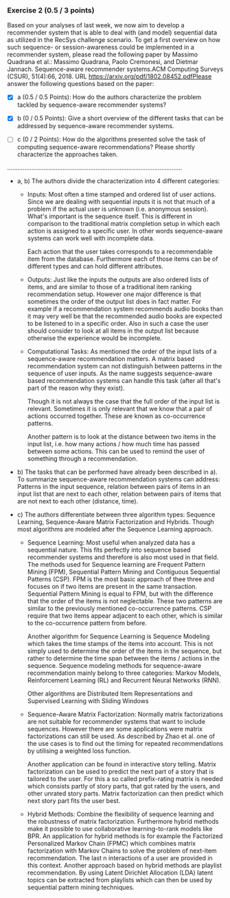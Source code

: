 ### Exercise 2 (0.5 / 3 points)
Based on your analyses of last week, we now aim to develop a recommender system that is able to deal with (and model) sequential data as utilized in the RecSys challenge scenario. To get a first overview on how such sequence- or session-awareness could be implemented in a recommender system, please read the following paper by Massimo Quadrana et al.: Massimo Quadrana, Paolo Cremonesi, and Dietmar Jannach.  Sequence-aware recommender systems.ACM Computing Surveys (CSUR), 51(4):66, 2018. URL https://arxiv.org/pdf/1802.08452.pdfPlease answer the following questions based on the paper:
  
- [x] a (0.5 / 0.5 Points): How do the authors characterize the problem tackled by sequence-aware recommender systems?

- [x] b (0 / 0.5 Points): Give a short overview of the different tasks that can be addressed by sequence-aware recommender systems.

- [ ] c (0 / 2 Points): How do the algorithms presented solve the task of computing sequence-aware recommendations? Please shortly characterize the approaches taken.

.....................................................................................................

- a, b) The authors divide the characterization into 4 different categories: 
  - Inputs: Most often a time stamped and ordered list of user actions. Since we are dealing with sequential inputs it is not that much of a problem if the actual user is unknown (i.e. anonymous session). What's important is the sequence itself. This is different in comparison to the traditional matrix completion setup in which each action is assigned to a specific user. In other words sequence-aware systems can work well with incomplete data. 
  
    Each action that the user takes corresponds to a recommendable item from the database. Furthermore each of those items can be of different types and can hold different attributes. 
    
  - Outputs: Just like the inputs the outputs are also ordered lists of items, and are similar to those of a traditional item ranking recommendation setup. However one major difference is that sometimes the order of the output list does in fact matter. For example if a recommendation system recommends audio books than it may very well be that the recommended audio books are expected to be listened to in a specific order. Also in such a case the user should consider to look at all items in the output list because otherwise the experience would be incomplete. 
  
  - Computational Tasks: As mentioned the order of the input lists of a sequence-aware recommendation matters. A matrix based recommendation system can not distinguish between patterns in the sequence of user inputs. As the name suggests sequence-aware based recommendation systems can handle this task (after all that's part of the reason why they exist). 
  
    Though it is not always the case that the full order of the input list is relevant. Sometimes it is only relevant that we know that a pair of actions occurred together. These are known as co-occurrence patterns. 
    
    Another pattern is to look at the distance between two items in the input list, i.e. how many actions / how much time has passed between some actions. This can be used to remind the user of something through a recommendation. 
    
    
- b) The tasks that can be performed have already been described in a). To summarize sequence-aware recommendation systems can address: Patterns in the input sequence, relation between pairs of items in an input list that are next to each other, relation between pairs of items that are not next to each other (distance, time). 

- c) The authors differentiate between three algorithm types: Sequence Learning, Sequence-Aware Matrix Factorization and Hybrids. Though most algorithms are modeled after the Sequence Learning approach. 

  - Sequence Learning: Most useful when analyzed data has a sequential nature. This fits perfectly into sequence based recommender systems and therefore is also most used in that field. The methods used for Sequence learning are Frequent Pattern Mining (FPM), Sequential Pattern Mining and Contiguous Sequential Patterns (CSP). FPM is the most basic approach of thee three and focuses on if two items are present in the same transaction. Sequential Pattern Mining is equal to FPM, but with the difference that the order of the items is not neglectable. These two patterns are similar to the previously mentioned co-occurrence patterns. CSP require that two items appear adjacent to each other, which is similar to the co-occurrence pattern from before. 
  
    Another algorithm for Sequence Learning is Sequence Modeling which takes the time stamps of the items into account. This is not simply used to determine the order of the items in the sequence, but rather to determine the time span between the items / actions in the sequence. Sequence modeling methods for sequence-aware recommendation mainly belong to three categories: Markov Models, Reinforcement Learning (RL) and Recurrent Neural Networks (RNN). 
  
    Other algorithms are Distributed Item Representations and Supervised Learning with Sliding Windows
  
  - Sequence-Aware Matrix Factorization: Normally matrix factorizations are not suitable for recommender systems that want to include sequences. However there are some applications were matrix factorizations can still be used. As described by Zhao et al. one of the use cases is to find out the timing for repeated recommendations by utilising a weighted loss function. 
  
    Another application can be found in interactive story telling. Matrix factorization can be used to predict the next part of a story that is tailored to the user. For this a so called prefix-rating matrix is needed which consists partly of story parts, that got rated by the users, and other unrated story parts. Matrix factorization can then predict which next story part fits the user best. 
    
  - Hybrid Methods: Combine the flexibility of sequence learning and the robustness of matrix factorization. Furthermore hybrid methods make it possible to use collaborative learning-to-rank models like BPR. An application for hybrid methods is for example the Factorized Personalized Markov Chain (FPMC) which combines matrix factorization with Markov Chains to solve the problem of next-item recommendation. The last n interactions of a user are provided in this context. Another approach based on hybrid methods are playlist recommendation. By using Latent Dirichlet Allocation (LDA) latent topics can be extracted from playlists which can then be used by sequential pattern mining techniques. 